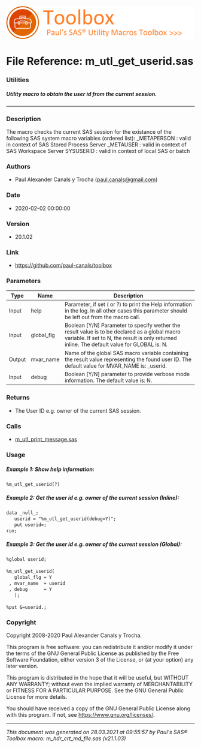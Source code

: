 ![../misc/images/doc_banner.png](../misc/images/doc_banner.png)
# 
# File Reference: m_utl_get_userid.sas

### Utilities

##### Utility macro to obtain the user id from the current session.

***

### Description
The macro checks the current SAS session for the existance of the following SAS system macro variables (ordered list):
 _METAPERSON : valid in context of SAS Stored Process Server
 _METAUSER : valid in context of SAS Workspace Server
 SYSUSERID : valid in context of local SAS or batch


### Authors
* Paul Alexander Canals y Trocha (paul.canals@gmail.com)

### Date
* 2020-02-02 00:00:00

### Version
* 20.1.02

### Link
* https://github.com/paul-canals/toolbox

### Parameters
| Type | Name | Description |
| ---- | ---- | ----------- |
| Input | help | Parameter, if set ( or ?) to print the Help information in the log. In all other cases this parameter should be left out from the macro call. |
| Input | global_flg | Boolean [Y/N] Parameter to specify wether the result value is to be declared as a global macro variable. If set to N, the result is only returned inline. The default value for GLOBAL is: N. |
| Output | mvar_name | Name of the global SAS macro variable containing the result value representing the found user ID. The default value for MVAR_NAME is: _userid. |
| Input | debug | Boolean [Y/N] parameter to provide verbose mode information. The default value is: N. |

### Returns
* The User ID e.g. owner of the current SAS session.

### Calls
* [m_utl_print_message.sas](m_utl_print_message.md)

### Usage

##### Example 1: Show help information:
```sas
%m_utl_get_userid(?)
```

##### Example 2: Get the user id e.g. owner of the current session (Inline):
```sas
data _null_;
   userid = "%m_utl_get_userid(debug=Y)";
   put userid=;
run;

```

##### Example 3: Get the user id e.g. owner of the current session (Global):
```sas
%global userid;

%m_utl_get_userid(
   global_flg = Y
 , mvar_name  = userid
 , debug      = Y
   );

%put &=userid.;

```

### Copyright
Copyright 2008-2020 Paul Alexander Canals y Trocha. 
 
This program is free software: you can redistribute it and/or modify 
it under the terms of the GNU General Public License as published by 
the Free Software Foundation, either version 3 of the License, or 
(at your option) any later version. 
 
This program is distributed in the hope that it will be useful, 
but WITHOUT ANY WARRANTY; without even the implied warranty of 
MERCHANTABILITY or FITNESS FOR A PARTICULAR PURPOSE. See the 
GNU General Public License for more details. 
 
You should have received a copy of the GNU General Public License 
along with this program. If not, see <https://www.gnu.org/licenses/>. 


***
*This document was generated on 28.03.2021 at 09:55:57  by Paul's SAS&reg; Toolbox macro: m_hdr_crt_md_file.sas (v21.1.03)*
